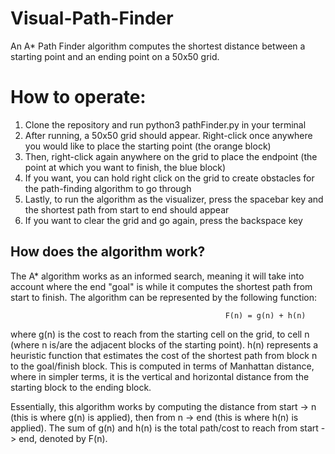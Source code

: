 # Visual-Path-Finder
An A* Path Finder algorithm computes the shortest distance between a starting point and an ending point on a 50x50 grid.

# How to operate:

  1. Clone the repository and run python3 pathFinder.py in your terminal
  2. After running, a 50x50 grid should appear. Right-click once anywhere you would like to place the starting point (the orange block)
  3. Then, right-click again anywhere on the grid to place the endpoint (the point at which you want to finish, the blue block)
  4. If you want, you can hold right click on the grid to create obstacles for the path-finding algorithm to go through
  5. Lastly, to run the algorithm as the visualizer, press the spacebar key and the shortest path from start to end should appear
  6. If you want to clear the grid and go again, press the backspace key

## How does the algorithm work?
The A* algorithm works as an informed search, meaning it will take into account where the end "goal" is while it computes the shortest path from start to finish. The algorithm can be represented by the following function:

                                                    F(n) = g(n) + h(n)
where g(n) is the cost to reach from the starting cell on the grid, to cell n (where n is/are the adjacent blocks of the starting point). h(n) represents a heuristic function that estimates the cost of the shortest path from block n to the goal/finish block. This is computed in terms of Manhattan distance, where in simpler terms, it is the vertical and horizontal distance from the starting block to the ending block.

Essentially, this algorithm works by computing the distance from start -> n (this is where g(n) is applied), then from n -> end (this is where h(n) is applied). The sum of g(n) and h(n) is the total path/cost to reach from start -> end, denoted by F(n).
